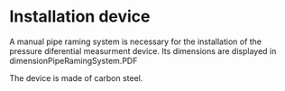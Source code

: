 # Installation device

A manual pipe raming system is necessary for the installation of the pressure diferential measurment device. Its dimensions are displayed in dimensionPipeRamingSystem.PDF

The device is made of carbon steel.
